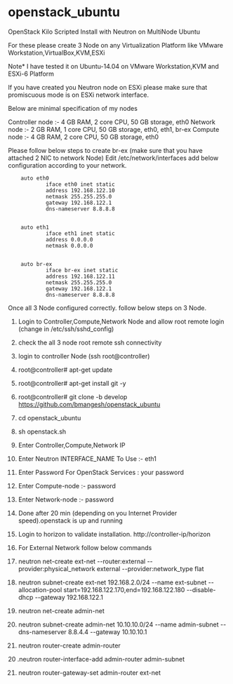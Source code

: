 # openstack_ubuntu
OpenStack Kilo  Scripted Install with Neutron on MultiNode Ubuntu

For these please create 3 Node on any Virtualization Platform like VMware Workstation,VirtualBox,KVM,ESXi

Note* I have tested it on Ubuntu-14.04 on VMware Workstation,KVM and ESXi-6 Platform 

If you have created you Neutron node on ESXi please make sure that promiscuous mode is on ESXi network interface.


Below are minimal specification of my nodes

Controller node :- 4 GB RAM, 2 core CPU, 50 GB storage, eth0 
Network node    :- 2 GB RAM, 1 core CPU, 50 GB storage, eth0, eth1, br-ex 
Compute node    :- 4 GB RAM, 2 core CPU, 50 GB storage, eth0 

Please follow below steps to create br-ex (make sure that you have attached 2 NIC to network Node)
Edit /etc/network/interfaces add below configuration according to your network.


        auto eth0
                iface eth0 inet static
                address 192.168.122.10
                netmask 255.255.255.0
                gateway 192.168.122.1
                dns-nameserver 8.8.8.8


        auto eth1
                iface eth1 inet static
                address 0.0.0.0
                netmask 0.0.0.0


        auto br-ex
                iface br-ex inet static
                address 192.168.122.11
                netmask 255.255.255.0
                gateway 192.168.122.1
                dns-nameserver 8.8.8.8
        
        
Once all 3 Node configured correctly. follow below  steps on 3  Node.
1. Login to Controller,Compute,Network Node and allow root remote login (change in /etc/ssh/sshd_config)
2. check the all 3 node root remote ssh connectivity 
3. login to controller Node (ssh root@controller)
4. root@controller# apt-get update
5. root@controller# apt-get install git -y
6. root@controller# git clone -b develop https://github.com/bmangesh/openstack_ubuntu
7. cd openstack_ubuntu
8. sh openstack.sh
7. Enter Controller,Compute,Network IP
8. Enter Neutron INTERFACE_NAME To Use :- eth1
9. Enter Password For OpenStack Services : your password
10. Enter Compute-node :- password
11. Enter Network-node :- password
12. Done after 20 min (depending on you Internet Provider speed).openstack is up and running 
13. Login to horizon to validate installation. http://controller-ip/horizon
14. For External Network follow below commands
15. neutron net-create ext-net --router:external   --provider:physical_network external --provider:network_type flat

16. neutron subnet-create ext-net 192.168.2.0/24  --name ext-subnet --allocation-pool start=192.168.122.170,end=192.168.122.180 --disable-dhcp --gateway  192.168.122.1

17. neutron net-create admin-net

18. neutron subnet-create admin-net 10.10.10.0/24 --name admin-subnet --dns-nameserver 8.8.4.4 --gateway 10.10.10.1

19. neutron router-create admin-router

20 .neutron router-interface-add admin-router admin-subnet

21. neutron router-gateway-set admin-router ext-net


